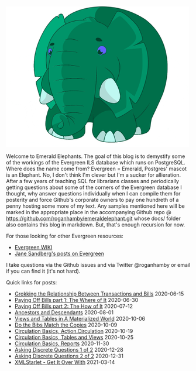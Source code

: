 ![Azzuri](https://raw.githubusercontent.com/roganhamby/emeraldelephant/master/Azzuri_medium.png)

Welcome to Emerald Elephants.  The goal of this blog is to demystify some of the workings of the Evergreen ILS database which runs on PostgreSQL.  Where does the name come from?  Evergreen = Emerald, Postgres' mascot is an Elephant.  No, I don't think I'm clever but I'm a sucker for allieration.  After a few years of teaching SQL for librarians classes and periodically getting questions about some of the corners of the Evergreen database I thought, why answer questions individually when I can compile them for posterity and force Github's corporate owners to pay one hundreth  of a penny hosting some more of my text.  Any samples mentioned here will be marked in the appropriate place in the accompanying Github repo @ https://github.com/roganhamby/emeraldelephant.git whose docs/ folder also contains this blog in markdown.  But, that's enough recursion for now.

For those looking for other Evergreen resources:

* [Evergreen WIKI](https://wiki.evergreen-ils.org/doku.php)
* [Jane Sandberg's posts on Evergreen](https://sandbergja.github.io/tags.html#Evergreen-ref)

I take questions via the Github issues and via Twitter @roganhamby or email if you can find it (it's not hard).

Quick links for posts:  
* [Grokking the Relationship Between Transactions and Bills](transactions_and_bills.md) 2020-06-15   
* [Paying Off Bills part 1: The Where of It](payingbills.md#payingbills1) 2020-06-30  
* [Paying Off Bills part 2: The How of It](payingbills.md#payingbills2) 2020-07-12
* [Ancestors and Descendants](ancestors.md) 2020-08-01
* [Views and Tables in A Materialized World](materialized.md) 2020-10-06
* [Do the Bibs Match the Copies](dotheymatch.md) 2020-10-09
* [Circulation Basics, Action.Circulation](circbasics.md#circbasics1) 2020-10-19
* [Circulation Basics, Tables and Views](circbasics.md#circbasics2) 2020-10-25
* [Circulation Basics, Reports](circbasics.md#circbasics3) 2020-11-30
* [Asking Discrete Questions 1 of 2](discrete.md#discrete1) 2020-12-28
* [Asking Discrete Questions 2 of 2](discrete.md#discrete2) 2020-12-31
* [XMLStarlet - Get It Over With](xmlstarlet.md) 2021-03-14
